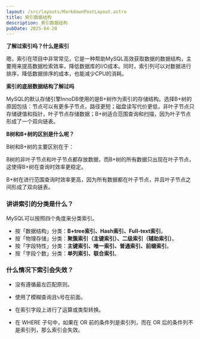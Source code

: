 ```yaml
---
layout: /src/layouts/MarkdownPostLayout.astro
title: 索引数据结构
description: 索引数据结构
pubDate: 2025-04-20
---
```


**了解过索引吗？什么是索引**

嗯，索引在项目中非常常见，它是一种帮助MySQL高效获取数据的数据结构，主要用来提高数据检索效率，降低数据库的I/O成本。同时，索引列可以对数据进行排序，降低数据排序的成本，也能减少CPU的消耗。

**索引的底层数据结构了解过吗**

MySQL的默认存储引擎InnoDB使用的是B+树作为索引的存储结构。选择B+树的原因包括：节点可以有更多子节点，路径更短；磁盘读写代价更低，非叶子节点只存储键值和指针，叶子节点存储数据；B+树适合范围查询和扫描，因为叶子节点形成了一个双向链表。

**B树和B+树的区别是什么呢？**

B树和B+树的主要区别在于：

B树的非叶子节点和叶子节点都存放数据，而B+树的所有数据只出现在叶子节点，这使得B+树在查询时效率更稳定。

B+树在进行范围查询时效率更高，因为所有数据都在叶子节点，并且叶子节点之间形成了双向链表。


### 讲讲索引的分类是什么？

MySQL可以按照四个角度来分类索引。

- 按「数据结构」分类：**B+tree索引、Hash索引、Full-text索引**。
- 按「物理存储」分类：**聚簇索引（主键索引）、二级索引（辅助索引）**。
- 按「字段特性」分类：**主键索引、唯一索引、普通索引、前缀索引**。
- 按「字段个数」分类：**单列索引、联合索引**。

### **什么情况下索引会失效？**

- 没有遵循最左匹配原则。
    
- 使用了模糊查询且`%`号在前面。
    
- 在索引字段上进行了运算或类型转换。
    
- 在 WHERE 子句中，如果在 OR 前的条件列是索引列，而在 OR 后的条件列不是索引列，那么索引会失效。